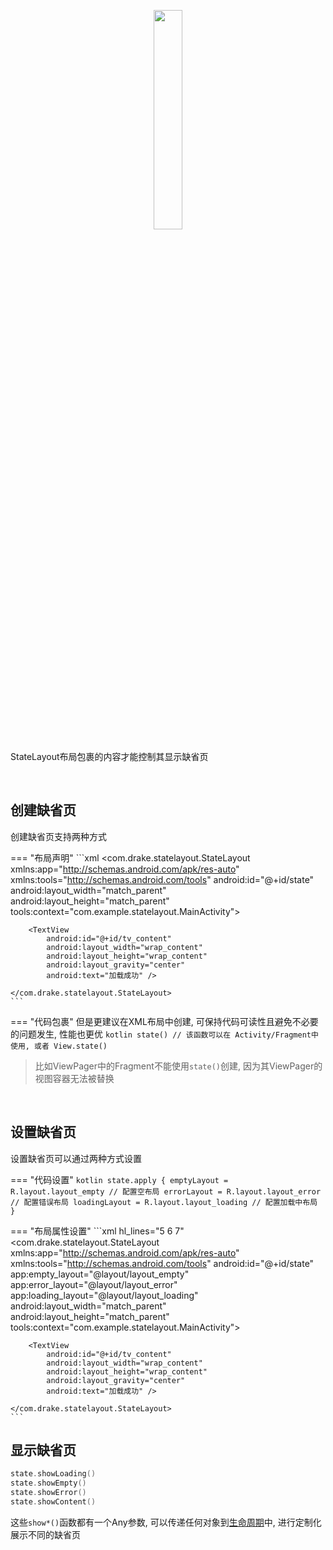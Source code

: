 <p align="center"><img src="https://i.loli.net/2021/08/14/kqTVfluhDo3tAHU.gif" width="30%"/></p>

StateLayout布局包裹的内容才能控制其显示缺省页

<br>

## 创建缺省页

创建缺省页支持两种方式

=== "布局声明"
    ```xml
    <com.drake.statelayout.StateLayout
        xmlns:app="http://schemas.android.com/apk/res-auto"
        xmlns:tools="http://schemas.android.com/tools"
        android:id="@+id/state"
        android:layout_width="match_parent"
        android:layout_height="match_parent"
        tools:context="com.example.statelayout.MainActivity">

        <TextView
            android:id="@+id/tv_content"
            android:layout_width="wrap_content"
            android:layout_height="wrap_content"
            android:layout_gravity="center"
            android:text="加载成功" />
    
    </com.drake.statelayout.StateLayout>
    ```
=== "代码包裹"
    但是更建议在XML布局中创建, 可保持代码可读性且避免不必要的问题发生, 性能也更优
    ```kotlin
    state() // 该函数可以在 Activity/Fragment中使用, 或者 View.state()
    ```

> 比如ViewPager中的Fragment不能使用`state()`创建, 因为其ViewPager的视图容器无法被替换
<br>

## 设置缺省页

设置缺省页可以通过两种方式设置

=== "代码设置"
    ```kotlin
    state.apply {
        emptyLayout = R.layout.layout_empty // 配置空布局
        errorLayout = R.layout.layout_error // 配置错误布局
        loadingLayout = R.layout.layout_loading // 配置加载中布局
    }
    ```

=== "布局属性设置"
    ```xml hl_lines="5 6 7"
    <com.drake.statelayout.StateLayout
        xmlns:app="http://schemas.android.com/apk/res-auto"
        xmlns:tools="http://schemas.android.com/tools"
        android:id="@+id/state"
        app:empty_layout="@layout/layout_empty"
        app:error_layout="@layout/layout_error"
        app:loading_layout="@layout/layout_loading"
        android:layout_width="match_parent"
        android:layout_height="match_parent"
        tools:context="com.example.statelayout.MainActivity">

        <TextView
            android:id="@+id/tv_content"
            android:layout_width="wrap_content"
            android:layout_height="wrap_content"
            android:layout_gravity="center"
            android:text="加载成功" />
    
    </com.drake.statelayout.StateLayout>
    ```

## 显示缺省页

```kotlin
state.showLoading()
state.showEmpty()
state.showError()
state.showContent()
```
这些`show*()`函数都有一个Any参数, 可以传递任何对象到[生命周期](callback.md)中, 进行定制化展示不同的缺省页